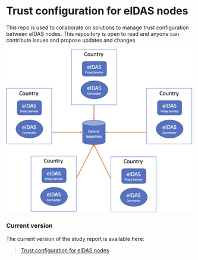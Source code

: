 # Trust configuration for eIDAS nodes

This repo is used to collaborate on solutions to manage trust configuration between eIDAS nodes.
This repository is open to read and anyone can contribute issues and propose updates and changes.

<img src="docs/img/central-repo.png" width=500>

### Current version

The current version of the study report is available here:
> [Trust configuration for eIDAS nodes](docs/eidas-trust-configuration.md)

